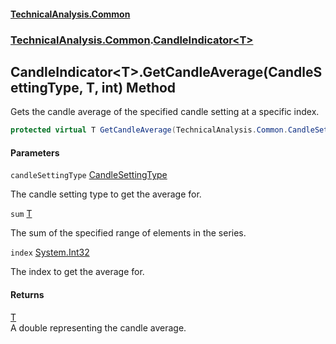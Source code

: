 #### [TechnicalAnalysis\.Common](Atypical.TechnicalAnalysis.Common.md 'Atypical\.TechnicalAnalysis\.Common')
### [TechnicalAnalysis\.Common](Atypical.TechnicalAnalysis.Common.md#TechnicalAnalysis.Common 'TechnicalAnalysis\.Common').[CandleIndicator&lt;T&gt;](CandleIndicator_T_.md 'TechnicalAnalysis\.Common\.CandleIndicator\<T\>')

## CandleIndicator\<T\>\.GetCandleAverage\(CandleSettingType, T, int\) Method

Gets the candle average of the specified candle setting at a specific index\.

```csharp
protected virtual T GetCandleAverage(TechnicalAnalysis.Common.CandleSettingType candleSettingType, T sum, int index);
```
#### Parameters

<a name='TechnicalAnalysis.Common.CandleIndicator_T_.GetCandleAverage(TechnicalAnalysis.Common.CandleSettingType,T,int).candleSettingType'></a>

`candleSettingType` [CandleSettingType](CandleSettingType.md 'TechnicalAnalysis\.Common\.CandleSettingType')

The candle setting type to get the average for\.

<a name='TechnicalAnalysis.Common.CandleIndicator_T_.GetCandleAverage(TechnicalAnalysis.Common.CandleSettingType,T,int).sum'></a>

`sum` [T](CandleIndicator_T_.md#TechnicalAnalysis.Common.CandleIndicator_T_.T 'TechnicalAnalysis\.Common\.CandleIndicator\<T\>\.T')

The sum of the specified range of elements in the series\.

<a name='TechnicalAnalysis.Common.CandleIndicator_T_.GetCandleAverage(TechnicalAnalysis.Common.CandleSettingType,T,int).index'></a>

`index` [System\.Int32](https://docs.microsoft.com/en-us/dotnet/api/System.Int32 'System\.Int32')

The index to get the average for\.

#### Returns
[T](CandleIndicator_T_.md#TechnicalAnalysis.Common.CandleIndicator_T_.T 'TechnicalAnalysis\.Common\.CandleIndicator\<T\>\.T')  
A double representing the candle average\.